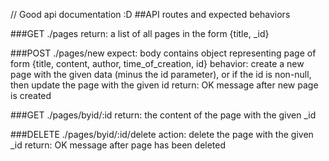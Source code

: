 // Good api documentation :D
##API routes and expected behaviors

###GET ./pages
return: a list of all pages in the form {title, _id}

###POST ./pages/new
expect: body contains object representing page of form {title, content, author, time_of_creation, id}
behavior: create a new page with the given data (minus the id parameter), or if the id is non-null, then update the page with the given id
return: OK message after new page is created

###GET ./pages/byid/:id
return: the content of the page with the given _id

###DELETE ./pages/byid/:id/delete
action: delete the page with the given _id
return: OK message after page has been deleted
